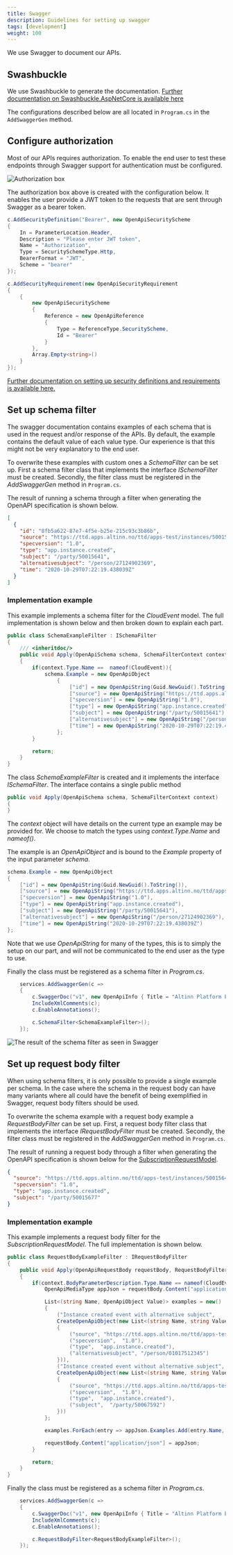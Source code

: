 ```yaml
---
title: Swagger
description: Guidelines for setting up swagger
tags: [development]
weight: 100
---
```


We use Swagger to document our APIs. 

## Swashbuckle

We use Swashbuckle to generate the documentation. 
[Further documentation on Swashbuckle.AspNetCore is available here](https://github.com/domaindrivendev/Swashbuckle.AspNetCore)

The configurations described below are all located in `Program.cs` in the `AddSwaggerGen` method.


## Configure authorization

Most of our APIs requires authorization. To enable the end user to test these endpoints through Swagger 
support for authentication must be configured. 

![Authorization box](authorization-box.png "Authorization box in Swagger")

The authorization box above is created with the configuration below. 
It enables the user provide a JWT token to the requests that are sent through Swagger as a bearer token. 


```cs
c.AddSecurityDefinition("Bearer", new OpenApiSecurityScheme
{
    In = ParameterLocation.Header,
    Description = "Please enter JWT token",
    Name = "Authorization",
    Type = SecuritySchemeType.Http,
    BearerFormat = "JWT",
    Scheme = "bearer"
});

c.AddSecurityRequirement(new OpenApiSecurityRequirement
{
    {
        new OpenApiSecurityScheme
        {
            Reference = new OpenApiReference
            {
                Type = ReferenceType.SecurityScheme,
                Id = "Bearer"
            }
        },
        Array.Empty<string>()
    }
});
```

[Further documentation on setting up security definitions and requirements
is available here.](https://github.com/domaindrivendev/Swashbuckle.AspNetCore#add-security-definitions-and-requirements)

## Set up schema filter

The swagger documentation contains examples of each schema that is used in the request and/or response of the APIs. 
By default, the example contains the default value of each value type. 
Our experience is that this might not be very explanatory to the end user.

To overwrite these examples with custom ones a _SchemaFilter_ can be set up. 
First a schema filter class that implements the interface _ISchemaFilter_ must be created. 
Secondly, the filter class must be registered in the _AddSwaggerGen_ method in `Program.cs`.

The result of running a schema through a filter when generating the OpenAPI specification
is shown below. 

```json 
[
  {
    "id": "8fb5a622-87e7-4f5e-b25e-215c93c3b86b",
    "source": "https://ttd.apps.altinn.no/ttd/apps-test/instances/50015641/a72223a3-926b-4095-a2a6-bacc10815f2d",
    "specversion": "1.0",
    "type": "app.instance.created",
    "subject": "/party/50015641",
    "alternativesubject": "/person/27124902369",
    "time": "2020-10-29T07:22:19.438039Z"
  }
]
```

### Implementation example

This example implements a schema filter for the _CloudEvent_ model. 
The full implementation is shown below and then broken down to explain each part.

```cs
public class SchemaExampleFilter : ISchemaFilter
{
    /// <inheritdoc/>
    public void Apply(OpenApiSchema schema, SchemaFilterContext context)
    {
        if(context.Type.Name ==  nameof(CloudEvent)){
            schema.Example = new OpenApiObject
                {
                    ["id"] = new OpenApiString(Guid.NewGuid().ToString()),
                    ["source"] = new OpenApiString("https://ttd.apps.altinn.no/ttd/apps-test/instances/50015641/a72223a3-926b-4095-a2a6-bacc10815f2d"),
                    ["specversion"] = new OpenApiString("1.0"),
                    ["type"] = new OpenApiString("app.instance.created"),
                    ["subject"] = new OpenApiString("/party/50015641"),
                    ["alternativesubject"] = new OpenApiString("/person/27124902369"),
                    ["time"] = new OpenApiString("2020-10-29T07:22:19.438039Z")
                };
        }

        return;
    }
}
```

The class _SchemaExampleFilter_ is created and it implements the interface _ISchemaFilter_.
The interface contains a single public method

```cs
public void Apply(OpenApiSchema schema, SchemaFilterContext context)
{
}
```

The _context_ object will have details on the current type an example may be provided for. 
We choose to match the types using _context.Type.Name_ and _nameof()_.

The example is an _OpenApiObject_ and is bound to the _Example_ property of the input parameter _schema_.

```cs
schema.Example = new OpenApiObject
{
    ["id"] = new OpenApiString(Guid.NewGuid().ToString()),
    ["source"] = new OpenApiString("https://ttd.apps.altinn.no/ttd/apps-test/instances/50015641/a72223a3-926b-4095-a2a6-bacc10815f2d"),
    ["specversion"] = new OpenApiString("1.0"),
    ["type"] = new OpenApiString("app.instance.created"),
    ["subject"] = new OpenApiString("/party/50015641"),
    ["alternativesubject"] = new OpenApiString("/person/27124902369"),
    ["time"] = new OpenApiString("2020-10-29T07:22:19.438039Z")
};
```

Note that we use _OpenApiString_ for many of the types, this is to simply the setup on our part,
and will not be communicated to the end user as the type to use.

Finally the class must be registered as a schema filter in _Program.cs_.

```cs {linenos=false,hl_lines=[7]}
    services.AddSwaggerGen(c =>
    {
        c.SwaggerDoc("v1", new OpenApiInfo { Title = "Altinn Platform Events", Version = "v1" });
        IncludeXmlComments(c);
        c.EnableAnnotations();

        c.SchemaFilter<SchemaExampleFilter>();
    });
```

![The result of the schema filter as seen in Swagger](cloudevent-200-example.png "The result of the schema filter as seen in Swagger")

## Set up request body filter

When using schema filters, it is only possible to provide a single example per schema. 
In the case where the schema in the request body can have many variants where all could have the benefit of being exemplified in Swagger, 
request body filters should be used.

To overwrite the schema example with a request body example a _RequestBodyFilter_ can be set up. 
First, a request body filter class that implements the interface _IRequestBodyFilter_ must be created. 
Secondly, the filter class must be registered in the _AddSwaggerGen_ method in `Program.cs`.

The result of running a request body through a filter when generating the OpenAPI specification
is shown below for the [SubscriptionRequestModel](https://github.com/Altinn/altinn-events/blob/main/src/Events/Models/SubscriptionRequestModel.cs). 

```json
{
  "source": "https://ttd.apps.altinn.no/ttd/apps-test/instances/50015641/a72223a3-926b-4095-a2a6-bacc10815f2d",
  "specversion": "1.0",
  "type": "app.instance.created",
  "subject": "/party/50015677"
}
```

### Implementation example

This example implements a request body filter for the _SubscriptionRequestModel_. 
The full implementation is shown below. 


```cs
public class RequestBodyExampleFilter : IRequestBodyFilter
{
    public void Apply(OpenApiRequestBody requestBody, RequestBodyFilterContext context)
    {
        if(context.BodyParameterDescription.Type.Name == nameof(CloudEventRequestModel)){
            OpenApiMediaType appJson = requestBody.Content["application/json"];

            List<(string Name, OpenApiObject Value)> examples = new()
            {
                ("Instance created event with alternative subject",
                CreateOpenApiObject(new List<(string Name, string Value)>()
                {
                    ("source", "https://ttd.apps.altinn.no/ttd/apps-test/instances/50015641/a72223a3-926b-4095-a2a6-bacc10815f2d"),
                    ("specversion",  "1.0"),
                    ("type",  "app.instance.created"),
                    ("alternativesubject", "/person/01017512345")
                })),
                ("Instance created event without alternative subject",
                CreateOpenApiObject(new List<(string Name, string Value)>()
                {
                    ("source", "https://ttd.apps.altinn.no/ttd/apps-test/instances/50067592/f3c92d96-0eb3-4532-a16f-bcafd94bde3a"),
                    ("specversion",  "1.0"),
                    ("type",  "app.instance.created"),
                    ("subject",  "/party/50067592")
                }))
            };

            examples.ForEach(entry => appJson.Examples.Add(entry.Name, new OpenApiExample { Value = entry.Value }));

            requestBody.Content["application/json"] = appJson;
        }

        return;
    }
}
```

Finally the class must be registered as a schema filter in _Program.cs_.

```cs {linenos=false,hl_lines=[7]}
    services.AddSwaggerGen(c =>
    {
        c.SwaggerDoc("v1", new OpenApiInfo { Title = "Altinn Platform Events", Version = "v1" });
        IncludeXmlComments(c);
        c.EnableAnnotations();

        c.RequestBodyFilter<RequestBodyExampleFilter>();
    });
```
